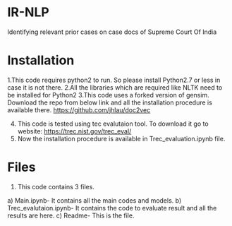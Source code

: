 # IR-NLP
Identifying relevant prior cases on case docs of Supreme Court Of India

# Installation

1.This code requires python2 to run. So please install Python2.7 or less in case it is not there.
2.All the libraries which are required like NLTK need to be installed for Python2
3.This code uses a forked version of gensim. Download the repo from below link and all the installation procedure is available there.
https://github.com/jhlau/doc2vec

4. This code is tested using tec evalutaion tool. To download it go to website:
https://trec.nist.gov/trec_eval/
5. Now the installation procedure is available in Trec_evaluation.ipynb file.

# Files

1. This code contains 3 files.

a) Main.ipynb- It contains all the main codes and models.
b) Trec_evalutaion.ipynb- It contains the code to evaluate result and all the results are here.
c) Readme- This is the file.
